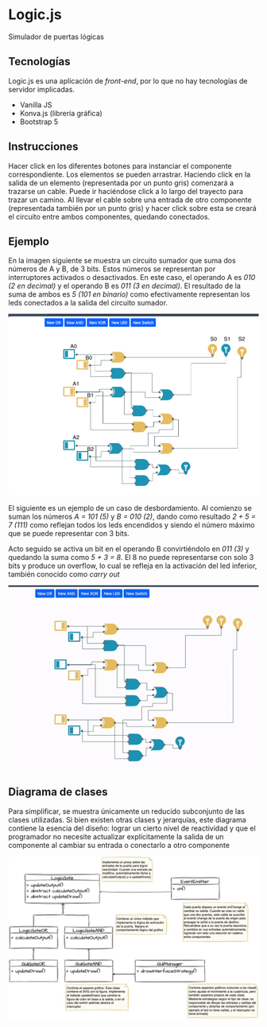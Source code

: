 # Logic.js

Simulador de puertas lógicas

## Tecnologías

Logic.js es una aplicación de *front-end*, por lo que no hay tecnologías de servidor implicadas.

* Vanilla JS
* Konva.js (librería gráfica)
* Bootstrap 5


## Instrucciones

Hacer click en los diferentes botones para instanciar el componente correspondiente. Los elementos se pueden arrastrar. Haciendo click en la salida de un elemento (representada por un punto gris) comenzará a trazarse un cable. Puede ir haciéndose click a lo largo del trayecto para trazar un camino. Al llevar el cable sobre una entrada de otro componente (representada también por un punto gris) y hacer click sobre esta se creará el circuito entre ambos componentes, quedando conectados.

## Ejemplo

En la imagen siguiente se muestra un circuito sumador que suma dos números de A y B, de 3 bits. Estos números se representan por interruptores activados o desactivados. En este caso, el operando A es *010 (2 en decimal)* y el operando B es *011 (3 en decimal)*. El resultado de la suma de ambos es *5 (101 en binario)* como efectivamente representan los leds conectados a la salida del circuito sumador.

![](/doc/suma.png)

El siguiente es un ejemplo de un caso de desbordamiento. Al comienzo se suman los números *A = 101 (5)* y *B = 010 (2)*, dando como resultado *2 + 5 = 7 (111)* como reflejan todos los leds encendidos y siendo el número máximo que se puede representar con 3 bits.

Acto seguido se activa un bit en el operando B convirtiéndolo en *011 (3)* y quedando la suma como *5 + 3 = 8*. El 8 no puede representarse con solo 3 bits y produce un overflow, lo cual se refleja en la activación del led inferior, también conocido como *carry out*

![](/doc/overflow.gif)


## Diagrama de clases

Para simplificar, se muestra únicamente un reducido subconjunto de las clases utilizadas. Si bien existen otras clases y jerarquías, este diagrama contiene la esencia del diseño: lograr un cierto nivel de reactividad y que el programador no necesite actualizar explícitamente la salida de un componente al cambiar su entrada o conectarlo a otro componente

![](/doc/diagram.jpg)